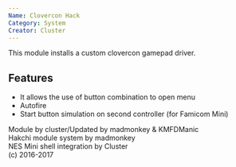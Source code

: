 ```yaml
---
Name: Clovercon Hack
Category: System
Creator: Cluster
---
```

This module installs a custom clovercon gamepad driver.

## Features

- It allows the use of button combination to open menu
- Autofire
- Start button simulation on second controller (for Famicom Mini)

Module by cluster/Updated by madmonkey & KMFDManic  
Hakchi module system by madmonkey  
NES Mini shell integration by Cluster  
(c) 2016-2017
